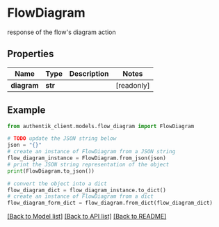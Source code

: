 # FlowDiagram

response of the flow's diagram action

## Properties

Name | Type | Description | Notes
------------ | ------------- | ------------- | -------------
**diagram** | **str** |  | [readonly] 

## Example

```python
from authentik_client.models.flow_diagram import FlowDiagram

# TODO update the JSON string below
json = "{}"
# create an instance of FlowDiagram from a JSON string
flow_diagram_instance = FlowDiagram.from_json(json)
# print the JSON string representation of the object
print(FlowDiagram.to_json())

# convert the object into a dict
flow_diagram_dict = flow_diagram_instance.to_dict()
# create an instance of FlowDiagram from a dict
flow_diagram_form_dict = flow_diagram.from_dict(flow_diagram_dict)
```
[[Back to Model list]](../README.md#documentation-for-models) [[Back to API list]](../README.md#documentation-for-api-endpoints) [[Back to README]](../README.md)


